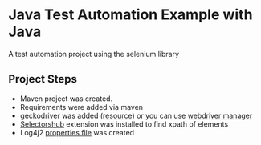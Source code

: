 # Java Test Automation Example with Java 

A test automation project using the selenium library

## Project Steps 

 - Maven project was created.
 - Requirements were added via maven
 - geckodriver was added [(resource)](https://askubuntu.com/questions/870530/how-to-install-geckodriver-in-ubuntu) or you can use [webdriver manager](https://github.com/bonigarcia/webdrivermanager)
 -  [Selectorshub](https://chrome.google.com/webstore/detail/selectorshub/ndgimibanhlabgdgjcpbbndiehljcpfh) extension was installed to find xpath of elements
 - Log4j2 [properties file](https://springframework.guru/log4j-2-configuration-using-properties-file/) was created 
   